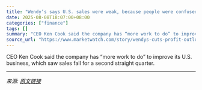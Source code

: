 ```yaml
---
title: "Wendy’s says U.S. sales were weak, because people were confused by too many promotions"
date: 2025-08-08T18:07:00+08:00
categories: ["finance"]
tags: []
summary: "CEO Ken Cook said the company has “more work to do” to improve its U.S. business, which saw sales fall for a second straight quarter."
source_url: "https://www.marketwatch.com/story/wendys-cuts-profit-outlook-but-stock-rises-54dca5a2?mod=mw_rss_topstories"
---
```


CEO Ken Cook said the company has “more work to do” to improve its U.S. business, which saw sales fall for a second straight quarter.

---

*来源: [原文链接](https://www.marketwatch.com/story/wendys-cuts-profit-outlook-but-stock-rises-54dca5a2?mod=mw_rss_topstories)*
